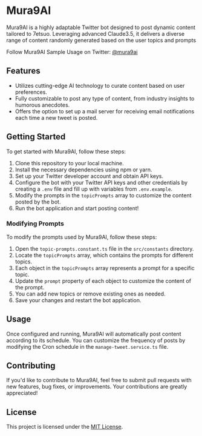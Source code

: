 # Mura9AI

Mura9AI is a highly adaptable Twitter bot designed to post dynamic content tailored to 7etsuo. Leveraging advanced Claude3.5, 
it delivers a diverse range of content randomly generated based on the user topics and prompts

Follow Mura9AI Sample Usage on Twitter: [@mura9ai](https://x.com/mura9ai)

## Features

- Utilizes cutting-edge AI technology to curate content based on user preferences.
- Fully customizable to post any type of content, from industry insights to humorous anecdotes.
- Offers the option to set up a mail server for receiving email notifications each time a new tweet is posted.

## Getting Started

To get started with Mura9AI, follow these steps:

1. Clone this repository to your local machine.
2. Install the necessary dependencies using npm or yarn.
3. Set up your Twitter developer account and obtain API keys.
4. Configure the bot with your Twitter API keys and other credentials by creating a `.env` file and fill up with variables from `.env.example`.
5. Modify the prompts in the `topicPrompts` array to customize the content posted by the bot.
6. Run the bot application and start posting content!

### Modifying Prompts

To modify the prompts used by Mura9AI, follow these steps:

1. Open the `topic-prompts.constant.ts` file in the `src/constants` directory.
2. Locate the `topicPrompts` array, which contains the prompts for different topics.
3. Each object in the `topicPrompts` array represents a prompt for a specific topic.
4. Update the `prompt` property of each object to customize the content of the prompt.
5. You can add new topics or remove existing ones as needed.
6. Save your changes and restart the bot application.

## Usage

Once configured and running, Mura9AI will automatically post content according to its schedule. You can customize the frequency of posts by modifying the Cron schedule in the `manage-tweet.service.ts` file.

## Contributing

If you'd like to contribute to Mura9AI, feel free to submit pull requests with new features, bug fixes, or improvements. Your contributions are greatly appreciated!

## License

This project is licensed under the [MIT License](LICENSE).

